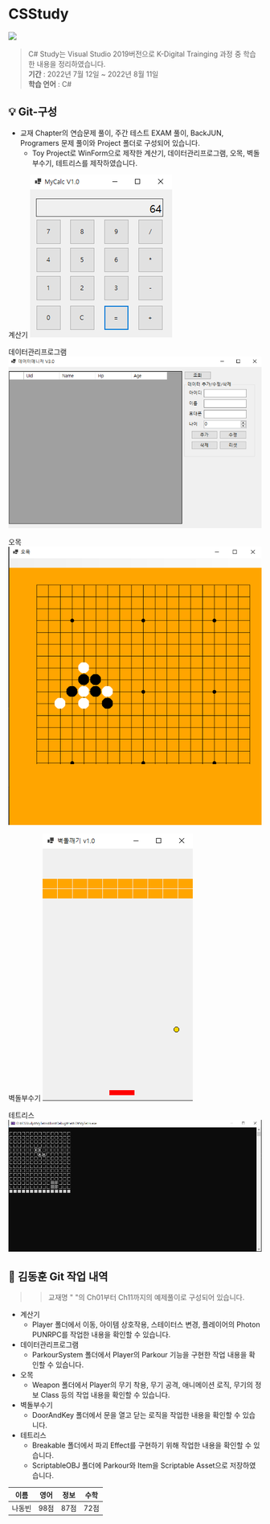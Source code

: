 # CSStudy

<img src="https://capsule-render.vercel.app/api?type=wave&color=auto&height=300&section=header&text=CS%20Study&fontSize=90" />

> C# Study는 Visual Studio 2019버전으로 K-Digital Trainging 과정 중 학습한 내용을 정리하였습니다.
<br/> **기간** : 2022년 7월 12일 ~ 2022년 8월 11일
<br/> **학습 언어**    : C#

:bulb:   Git-구성
------------------------
* 교재 Chapter의 연습문제 풀이, 주간 테스트 EXAM 풀이, BackJUN, Programers 문제 풀이와 Project 폴더로 구성되어 있습니다. 
  * Toy Project로 WinForm으로 제작한 계산기, 데이터관리프로그램, 오목, 벽돌부수기, 테트리스를 제작하였습니다.

계산기
<img src="img/one.png">

데이터관리프로그램
<img src="img/two.png">

오목
<img src="img/three.png">

벽돌부수기
<img src="img/four.png">

테트리스
<img src="img/five.png">

💾 김동훈 Git 작업 내역
------------------------
>> 교재명 " "의 Ch01부터 Ch11까지의 예제풀이로 구성되어 있습니다.
* 계산기
  * Player 폴더에서 이동, 아이템 상호작용, 스테이터스 변경, 플레이어의 Photon PUNRPC를 작업한 내용을 확인할 수 있습니다.
* 데이터관리프로그램
  * ParkourSystem 폴더에서 Player의 Parkour 기능을 구현한 작업 내용을 확인할 수 있습니다.
* 오목
  * Weapon 폴더에서 Player의 무기 착용, 무기 공격, 애니메이션 로직, 무기의 정보 Class 등의 작업 내용을 확인할 수 있습니다.  
* 벽돌부수기
  * DoorAndKey 폴더에서 문을 열고 닫는 로직을 작업한 내용을 확인할 수 있습니다.
* 테트리스
  * Breakable 폴더에서 파괴 Effect를 구현하기 위해 작업한 내용을 확인할 수 있습니다.
  * ScriptableOBJ 폴더에 Parkour와 Item을 Scriptable Asset으로 저장하였습니다.


이름|영어|정보|수학
---|---|---|---|
나동빈|98점|87점|72점
